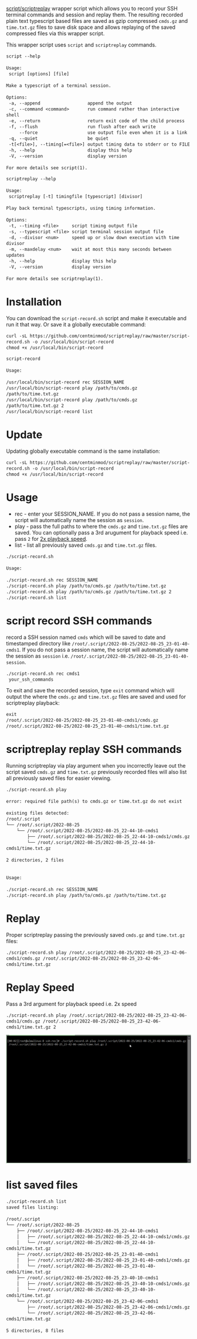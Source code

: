 [script/scriptreplay](https://www.redhat.com/sysadmin/record-terminal-script-scriptreplay) wrapper script which allows you to record your SSH terminal commands and session and replay them. The resulting recorded plain text typescript based files are saved as gzip compressed `cmds.gz` and `time.txt.gz` files to save disk space and allows replaying of the saved compressed files via this wrapper script.

This wrapper script uses `script` and `scriptreplay` commands.

```
script --help

Usage:
 script [options] [file]

Make a typescript of a terminal session.

Options:
 -a, --append                  append the output
 -c, --command <command>       run command rather than interactive shell
 -e, --return                  return exit code of the child process
 -f, --flush                   run flush after each write
     --force                   use output file even when it is a link
 -q, --quiet                   be quiet
 -t[<file>], --timing[=<file>] output timing data to stderr or to FILE
 -h, --help                    display this help
 -V, --version                 display version

For more details see script(1).
```

```
scriptreplay --help

Usage:
 scriptreplay [-t] timingfile [typescript] [divisor]

Play back terminal typescripts, using timing information.

Options:
 -t, --timing <file>     script timing output file
 -s, --typescript <file> script terminal session output file
 -d, --divisor <num>     speed up or slow down execution with time divisor
 -m, --maxdelay <num>    wait at most this many seconds between updates
 -h, --help              display this help
 -V, --version           display version

For more details see scriptreplay(1).
```

# Installation

You can download the `script-record.sh` script and make it executable and run it that way. Or save it a globally executable command:

```
curl -sL https://github.com/centminmod/scriptreplay/raw/master/script-record.sh -o /usr/local/bin/script-record
chmod +x /usr/local/bin/script-record
```
```
script-record 

Usage:

/usr/local/bin/script-record rec SESSION_NAME
/usr/local/bin/script-record play /path/to/cmds.gz /path/to/time.txt.gz
/usr/local/bin/script-record play /path/to/cmds.gz /path/to/time.txt.gz 2
/usr/local/bin/script-record list
```

# Update

Updating globally executable command is the same installation:

```
curl -sL https://github.com/centminmod/scriptreplay/raw/master/script-record.sh -o /usr/local/bin/script-record
chmod +x /usr/local/bin/script-record
```

# Usage

* rec - enter your SESSION_NAME. If you do not pass a session name, the script will automatically name the session as `session`.
* play - pass the full paths to where the `cmds.gz` and `time.txt.gz` files are saved. You can optionally pass a 3rd arugument for playback speed i.e. pass `2` for [2x playback speed](#replay-speed).
* list - list all previously saved `cmds.gz` and `time.txt.gz` files.

```
./script-record.sh

Usage:

./script-record.sh rec SESSION_NAME
./script-record.sh play /path/to/cmds.gz /path/to/time.txt.gz
./script-record.sh play /path/to/cmds.gz /path/to/time.txt.gz 2
./script-record.sh list
```

# script record SSH commands

record a SSH session named `cmds` which will be saved to date and timestamped directory like `/root/.script/2022-08-25/2022-08-25_23-01-40-cmds1`. If you do not pass a session name, the script will automatically name the session as `session` i.e. `/root/.script/2022-08-25/2022-08-25_23-01-40-session`.

```
./script-record.sh rec cmds1
 your_ssh_commands
```
To exit and save the recorded session, type `exit` command which will output the where the `cmds.gz` and `time.txt.gz` files are saved and used for scriptreplay playback:

```
exit
/root/.script/2022-08-25/2022-08-25_23-01-40-cmds1/cmds.gz
/root/.script/2022-08-25/2022-08-25_23-01-40-cmds1/time.txt.gz
```

# scriptreplay replay SSH commands

Running scriptreplay via play argument when you incorrectly leave out the script saved `cmds.gz` and `time.txt.gz` previously recorded files will also list all previously saved files for easier viewing.

```
./script-record.sh play

error: required file path(s) to cmds.gz or time.txt.gz do not exist

existing files detected:
/root/.script
└── /root/.script/2022-08-25
    └── /root/.script/2022-08-25/2022-08-25_22-44-10-cmds1
        ├── /root/.script/2022-08-25/2022-08-25_22-44-10-cmds1/cmds.gz
        └── /root/.script/2022-08-25/2022-08-25_22-44-10-cmds1/time.txt.gz

2 directories, 2 files


Usage:

./script-record.sh rec SESSION_NAME
./script-record.sh play /path/to/cmds.gz /path/to/time.txt.gz
```

# Replay

Proper scriptreplay passing the previously saved `cmds.gz` and `time.txt.gz` files:

```
./script-record.sh play /root/.script/2022-08-25/2022-08-25_23-42-06-cmds1/cmds.gz /root/.script/2022-08-25/2022-08-25_23-42-06-cmds1/time.txt.gz
```

# Replay Speed

Pass a 3rd argument for playback speed i.e. 2x speed

```
./script-record.sh play /root/.script/2022-08-25/2022-08-25_23-42-06-cmds1/cmds.gz /root/.script/2022-08-25/2022-08-25_23-42-06-cmds1/time.txt.gz 2
```

![scriptreplay playback](/images/script-record-playback-01.gif)

# list saved files

```
./script-record.sh list
saved files listing:

/root/.script
└── /root/.script/2022-08-25
    ├── /root/.script/2022-08-25/2022-08-25_22-44-10-cmds1
    │   ├── /root/.script/2022-08-25/2022-08-25_22-44-10-cmds1/cmds.gz
    │   └── /root/.script/2022-08-25/2022-08-25_22-44-10-cmds1/time.txt.gz
    ├── /root/.script/2022-08-25/2022-08-25_23-01-40-cmds1
    │   ├── /root/.script/2022-08-25/2022-08-25_23-01-40-cmds1/cmds.gz
    │   └── /root/.script/2022-08-25/2022-08-25_23-01-40-cmds1/time.txt.gz
    ├── /root/.script/2022-08-25/2022-08-25_23-40-10-cmds1
    │   ├── /root/.script/2022-08-25/2022-08-25_23-40-10-cmds1/cmds.gz
    │   └── /root/.script/2022-08-25/2022-08-25_23-40-10-cmds1/time.txt.gz
    └── /root/.script/2022-08-25/2022-08-25_23-42-06-cmds1
        ├── /root/.script/2022-08-25/2022-08-25_23-42-06-cmds1/cmds.gz
        └── /root/.script/2022-08-25/2022-08-25_23-42-06-cmds1/time.txt.gz

5 directories, 8 files
```